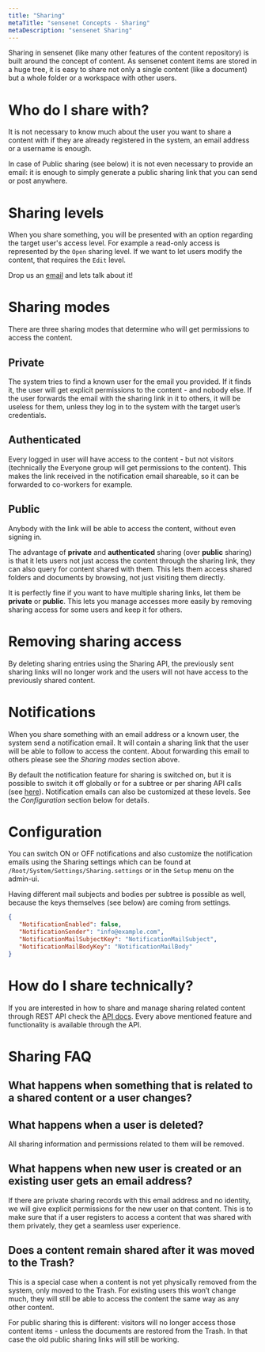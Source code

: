 ```yaml
---
title: "Sharing"
metaTitle: "sensenet Concepts - Sharing"
metaDescription: "sensenet Sharing"
---
```


Sharing in sensenet (like many other features of the content repository) is built around the concept of content. As sensenet content items are stored in a huge tree, it is easy to share not only a single content (like a document) but a whole folder or a workspace with other users.

# Who do I share with?

It is not necessary to know much about the user you want to share a content with if they are already registered in the system, an email address or a username is enough.

In case of Public sharing (see below) it is not even necessary to provide an email: it is enough to simply generate a public sharing link that you can send or post anywhere.

# Sharing levels

When you share something, you will be presented with an option regarding the target user's access level. For example a read-only access is represented by the `Open` sharing level. If we want to let users modify the content, that requires the `Edit` level.

<note title="Do you need more sharing levels?">
Drop us an <a href="mailto:snteam@sensenet.com">email</a> and lets talk about it!
</note>

# Sharing modes
There are three sharing modes that determine who will get permissions to access the content.

## Private
The system tries to find a known user for the email you provided. If it finds it, the user will get explicit permissions to the content - and nobody else. If the user forwards the email with the sharing link in it to others, it will be useless for them, unless they log in to the system with the target user’s credentials.

## Authenticated
Every logged in user will have access to the content - but not visitors (technically the Everyone group will get permissions to the content). This makes the link received in the notification email shareable, so it can be forwarded to co-workers for example.

## Public
Anybody with the link will be able to access the content, without even signing in.

<note>
The advantage of <b>private</b> and <b>authenticated</b> sharing (over <b>public</b> sharing) is that it lets users not just access the content through the sharing link, they can also query for content shared with them. This lets them access shared folders and documents by browsing, not just visiting them directly.
</note>

It is perfectly fine if you want to have multiple sharing links, let them be **private** or **public**. This lets you manage accesses more easily by removing sharing access for some users and keep it for others.

# Removing sharing access
By deleting sharing entries using the Sharing API, the previously sent sharing links will no longer work and the users will not have access to the previously shared content.

# Notifications
When you share something with an email address or a known user, the system send a notification email. It will contain a sharing link that the user will be able to follow to access the content. About forwarding this email to others please see the *Sharing modes* section above.

<note>
By default the notification feature for sharing is switched on, but it is possible to switch it off globally or for a subtree or per sharing API calls (see <a href="/api-docs/sharing/#notifications">here</a>). Notification emails can also be customized at these levels. See the <i>Configuration</i> section below for details.
</note>

# Configuration
You can switch ON or OFF notifications and also customize the notification emails using the Sharing settings which can be found at `/Root/System/Settings/Sharing.settings` or in the `Setup` menu on the admin-ui.

Having different mail subjects and bodies per subtree is possible as well, because the keys themselves (see below) are coming from settings.

```json
{
   "NotificationEnabled": false,
   "NotificationSender": "info@example.com",
   "NotificationMailSubjectKey": "NotificationMailSubject",
   "NotificationMailBodyKey": "NotificationMailBody"
}
```

# How do I share technically?
If you are interested in how to share and manage sharing related content through REST API check the [API docs](/api-docs/sharing). Every above mentioned feature and functionality is available through the API.

# Sharing FAQ
## What happens when something that is related to a shared content or a user changes?

## What happens when a user is deleted?
All sharing information and permissions related to them will be removed.

## What happens when new user is created or an existing user gets an email address?
If there are private sharing records with this email address and no identity, we will give explicit permissions for the new user on that content. This is to make sure that if a user registers to access a content that was shared with them privately, they get a seamless user experience.

## Does a content remain shared after it was moved to the Trash?
This is a special case when a content is not yet physically removed from the system, only moved to the Trash. For existing users this won’t change much, they will still be able to access the content the same way as any other content.

For public sharing this is different: visitors will no longer access those content items - unless the documents are restored from the Trash. In that case the old public sharing links will still be working.
